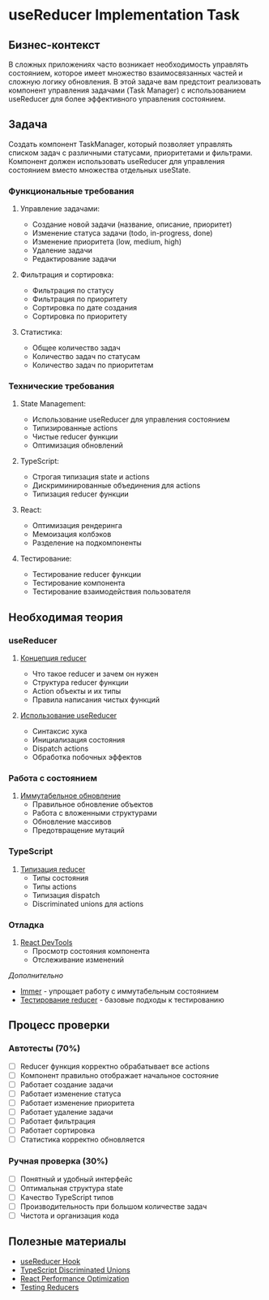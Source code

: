 # useReducer Implementation Task

## Бизнес-контекст
В сложных приложениях часто возникает необходимость управлять состоянием, которое имеет множество взаимосвязанных частей и сложную логику обновления. В этой задаче вам предстоит реализовать компонент управления задачами (Task Manager) с использованием useReducer для более эффективного управления состоянием.

## Задача
Создать компонент TaskManager, который позволяет управлять списком задач с различными статусами, приоритетами и фильтрами. Компонент должен использовать useReducer для управления состоянием вместо множества отдельных useState.

### Функциональные требования

1. Управление задачами:
   - Создание новой задачи (название, описание, приоритет)
   - Изменение статуса задачи (todo, in-progress, done)
   - Изменение приоритета (low, medium, high)
   - Удаление задачи
   - Редактирование задачи

2. Фильтрация и сортировка:
   - Фильтрация по статусу
   - Фильтрация по приоритету
   - Сортировка по дате создания
   - Сортировка по приоритету

3. Статистика:
   - Общее количество задач
   - Количество задач по статусам
   - Количество задач по приоритетам

### Технические требования

1. State Management:
   - Использование useReducer для управления состоянием
   - Типизированные actions
   - Чистые reducer функции
   - Оптимизация обновлений

2. TypeScript:
   - Строгая типизация state и actions
   - Дискриминированные объединения для actions
   - Типизация reducer функции

3. React:
   - Оптимизация рендеринга
   - Мемоизация колбэков
   - Разделение на подкомпоненты

4. Тестирование:
   - Тестирование reducer функции
   - Тестирование компонента
   - Тестирование взаимодействия пользователя

## Необходимая теория

### useReducer
1. [Концепция reducer](https://react.dev/learn/extracting-state-logic-into-a-reducer)
   - Что такое reducer и зачем он нужен
   - Структура reducer функции
   - Action объекты и их типы
   - Правила написания чистых функций

2. [Использование useReducer](https://react.dev/reference/react/useReducer)
   - Синтаксис хука
   - Инициализация состояния
   - Dispatch actions
   - Обработка побочных эффектов

### Работа с состоянием
1. [Иммутабельное обновление](https://react.dev/learn/updating-objects-in-state)
   - Правильное обновление объектов
   - Работа с вложенными структурами
   - Обновление массивов
   - Предотвращение мутаций

### TypeScript
1. [Типизация reducer](https://react-typescript-cheatsheet.netlify.app/docs/basic/getting-started/hooks#usereducer)
   - Типы состояния
   - Типы actions
   - Типизация dispatch
   - Discriminated unions для actions

### Отладка
1. [React DevTools](https://react.dev/learn/react-developer-tools)
   - Просмотр состояния компонента
   - Отслеживание изменений

*Дополнительно*
- [Immer](https://immerjs.github.io/immer/) - упрощает работу с иммутабельным состоянием
- [Тестирование reducer](https://testing-library.com/docs/react-testing-library/example-intro#complex-state) - базовые подходы к тестированию

## Процесс проверки

### Автотесты (70%)
- [ ] Reducer функция корректно обрабатывает все actions
- [ ] Компонент правильно отображает начальное состояние
- [ ] Работает создание задачи
- [ ] Работает изменение статуса
- [ ] Работает изменение приоритета
- [ ] Работает удаление задачи
- [ ] Работает фильтрация
- [ ] Работает сортировка
- [ ] Статистика корректно обновляется

### Ручная проверка (30%)
- [ ] Понятный и удобный интерфейс
- [ ] Оптимальная структура state
- [ ] Качество TypeScript типов
- [ ] Производительность при большом количестве задач
- [ ] Чистота и организация кода

## Полезные материалы
- [useReducer Hook](https://react.dev/reference/react/useReducer)
- [TypeScript Discriminated Unions](https://www.typescriptlang.org/docs/handbook/typescript-in-5-minutes-func.html#discriminated-unions)
- [React Performance Optimization](https://react.dev/learn/render-and-commit)
- [Testing Reducers](https://testing-library.com/docs/example-react-reducer/)
